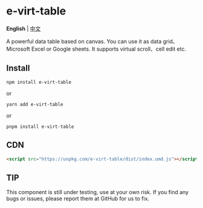 # e-virt-table

**English** | [中文](./README-CN.md)

A powerful data table based on canvas. You can use it as data grid、Microsoft Excel or Google sheets. It supports virtual scroll、cell edit etc.

## Install


```shell [npm]
npm install e-virt-table
```
or
```shell [yarn]
yarn add e-virt-table
```
or
```shell [pnpm]
pnpm install e-virt-table
```

## CDN

```html
<script src="https://unpkg.com/e-virt-table/dist/index.umd.js"></script>
```

## TIP

This component is still under testing, use at your own risk. If you find any bugs or issues, please report them at GitHub for us to fix. 